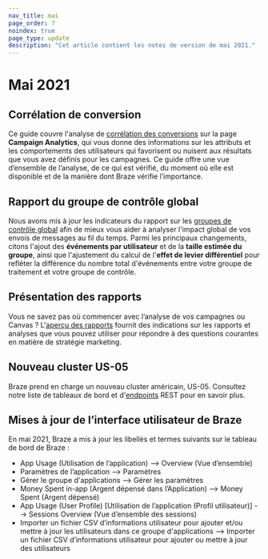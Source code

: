 ```yaml
---
nav_title: mai
page_order: 7
noindex: true
page_type: update
description: "Cet article contient les notes de version de mai 2021."
---
```


# Mai 2021

## Corrélation de conversion

Ce guide couvre l'analyse de [corrélation des conversions]({{site.baseurl}}/user_guide/engagement_tools/testing/conversion_correlation/) sur la page **Campaign Analytics**, qui vous donne des informations sur les attributs et les comportements des utilisateurs qui favorisent ou nuisent aux résultats que vous avez définis pour les campagnes. Ce guide offre une vue d’ensemble de l’analyse, de ce qui est vérifié, du moment où elle est disponible et de la manière dont Braze vérifie l’importance.

## Rapport du groupe de contrôle global

Nous avons mis à jour les indicateurs du rapport sur les [groupes de contrôle global]({{site.baseurl}}/user_guide/engagement_tools/testing/global_control_group/) afin de mieux vous aider à analyser l'impact global de vos envois de messages au fil du temps. Parmi les principaux changements, citons l'ajout des **événements par utilisateur** et de la **taille estimée du groupe**, ainsi que l'ajustement du calcul de l'**effet de levier différentiel** pour refléter la différence du nombre total d'événements entre votre groupe de traitement et votre groupe de contrôle.

## Présentation des rapports

Vous ne savez pas où commencer avec l’analyse de vos campagnes ou Canvas ? L'[aperçu des rapports]({{site.baseurl}}/user_guide/data_and_analytics/reporting/reports_overview/) fournit des indications sur les rapports et analyses que vous pouvez utiliser pour répondre à des questions courantes en matière de stratégie marketing.

## Nouveau cluster US-05

Braze prend en charge un nouveau cluster américain, US-05. Consultez notre liste de tableaux de bord et d'[endpoints]({{site.baseurl}}/api/basics/#endpoints) REST pour en savoir plus.

## Mises à jour de l’interface utilisateur de Braze

En mai 2021, Braze a mis à jour les libellés et termes suivants sur le tableau de bord de Braze :

- App Usage (Utilisation de l’application) --> Overview (Vue d’ensemble)
- Paramètres de l’application --> Paramètres
- Gérer le groupe d'applications --> Gérer les paramètres
- Money Spent in-app (Argent dépensé dans l’Application) --> Money Spent (Argent dépensé)
- App Usage (User Profile) [Utilisation de l’application (Profil utilisateur)] --> Sessions Overview (Vue d’ensemble des sessions)
- Importer un fichier CSV d’informations utilisateur pour ajouter et/ou mettre à jour les utilisateurs dans ce groupe d'applications --> Importer un fichier CSV d’informations utilisateur pour ajouter ou mettre à jour des utilisateurs
